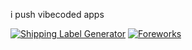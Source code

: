 i push vibecoded apps

[![Shipping Label Generator](https://img.shields.io/badge/Shipping_Label_Generator-cyan?style=for-the-badge)](https://probablynotrex.github.io/shipping-label-maker)
[![Foreworks](https://img.shields.io/badge/Fireworkers-red?style=for-the-badge)](https://probablynotrex.github.io/firewworks)
